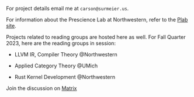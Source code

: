 For project details email me at `carson@surmeier.us`. 

For information about the Prescience Lab at Northwestern, refer to the 
[Plab site](http://presciencelab.org/).

Projects related to reading groups are hosted here as well. For Fall Quarter 
2023, here are the reading groups in session:

- LLVM IR, Compiler Theory @Northwestern

- Applied Category Theory @UMich

- Rust Kernel Development @Northwestern

Join the discussion on [Matrix](https://matrix.wasmwand.com)